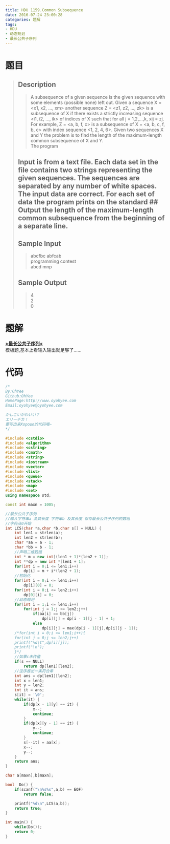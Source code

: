 ```yaml
---
title: HDU 1159.Common Subsequence
date: 2016-07-24 23:00:28
categories: 题解
tags:
- HDU
- 动态规划
- 最长公共子序列
---
```

# 题目
> 
> ## Description  
>> A subsequence of a given sequence is the given sequence with some elements (possible none) left out. Given a sequence X = <x1, x2, ..., xm> another sequence Z = <z1, z2, ..., zk> is a subsequence of X if there exists a strictly increasing sequence <i1, i2, ..., ik> of indices of X such that for all j = 1,2,...,k, xij = zj. For example, Z = <a, b, f, c> is a subsequence of X = <a, b, c, f, b, c> with index sequence <1, 2, 4, 6>. Given two sequences X and Y the problem is to find the length of the maximum-length common subsequence of X and Y.   
>> The program <!--more-->  
> 
> ## Input is from a text file. Each data set in the file contains two strings representing the given sequences. The sequences are separated by any number of white spaces. The input data are correct. For each set of data the program prints on the standard ## Output the length of the maximum-length common subsequence from the beginning of a separate line.   
>>    
> 
> ## Sample Input  
>> abcfbc abfcab  
>> programming contest   
>> abcd mnp   
>>    
> 
> ## Sample Output  
>> 4  
>> 2  
>> 0   

# 题解

[**>最长公共子序列<**](/post/Algorithm/LCS.html)  
模板题,基本上看输入输出就足够了……  


# 代码
```cpp Common Subsequence https://github.com/OhYee/ACM.github.io/blob/master\HDU\1159.Common%20Subsequence.cpp 代码备份
/*
By:OhYee
Github:OhYee
HomePage:http://www.oyohyee.com
Email:oyohyee@oyohyee.com

かしこいかわいい？
エリーチカ！
要写出来Хорошо的代码哦~
*/

#include <cstdio>
#include <algorithm>
#include <cstring>
#include <cmath>
#include <string>
#include <iostream>
#include <vector>
#include <list>
#include <queue>
#include <stack>
#include <map>
#include <set>
using namespace std;

const int maxn = 1005;

//最长公共子序列
//输入字符串a 及其长度 字符串b 及其长度 保存最长公共子序列的数组
//字符从0开始
int LCS(char *a,char *b,char s[] = NULL) {
	int len1 = strlen(a);
	int len2 = strlen(b);
	char *aa = a - 1;
	char *bb = b - 1;
	//声明二维数组
	int * m = new int[(len1 + 1)*(len2 + 1)];
	int **dp = new int *[len1 + 1];
	for(int i = 0;i <= len1;i++)
		dp[i] = m + i*(len2 + 1);
	//初始化
	for(int i = 0;i <= len1;i++)
		dp[i][0] = 0;
	for(int i = 0;i <= len2;i++)
		dp[0][i] = 0;
	//动态规划
	for(int i = 1;i <= len1;i++)
		for(int j = 1;j <= len2;j++)
			if(aa[i] == bb[j])
				dp[i][j] = dp[i - 1][j - 1] + 1;
			else
				dp[i][j] = max(dp[i - 1][j],dp[i][j - 1]);
	/*for(int i = 0;i <= len1;i++){
	for(int j = 0;j <= len2;j++)
	printf("%d\t",dp[i][j]);
	printf("\n");
	}*/
	//如果c未传值
	if(s == NULL)
		return dp[len1][len2];
	//逆序推出一条符合串
	int ans = dp[len1][len2];
	int x = len1;
	int y = len2;
	int it = ans;
	s[it] = '\0';
	while(it) {
		if(dp[x - 1][y] == it) {
			x--;
			continue;
		}
		if(dp[x][y - 1] == it) {
			y--;
			continue;
		}
		s[--it] = aa[x];
		x--;
		y--;
	}
	return ans;
}

char a[maxn],b[maxn];

bool  Do() {
	if(scanf("\n%s%s",a,b) == EOF)
		return false;

	printf("%d\n",LCS(a,b));
	return true;
}

int main() {
	while(Do());
	return 0;
}
```